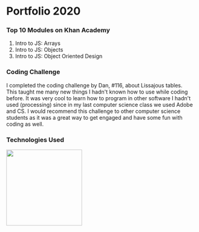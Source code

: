 # Portfolio 2020

<body>
  
  <h3> Top 10 Modules on Khan Academy </h3>
  
  <ol>
      <li> Intro to JS: Arrays</li>
      <li> Intro to JS: Objects</li>
      <li> Intro to JS: Object Oriented Design</li>
  </ol>
  
  <h3> Coding Challenge </h3>
  <p> I completed the coding challenge by Dan, #116, about Lissajous tables. <br>
      This taught me many new things I hadn't known how to use while coding before. It was very cool to learn
      how to program in other software I hadn't used (processing) since in my last computer science class we used
      Adobe and CS. I would recommend this challenge to other computer science students as it was a great way to 
      get engaged and have some  fun with coding as well.<br>
  
  <h3> Technologies Used </h3>
  <img src="https://i.pcmag.com/imagery/reviews/05CbcW9cP4o0rqbCnVB2OFZ-31..v_1584707546.jpg" width=200>
</body>
